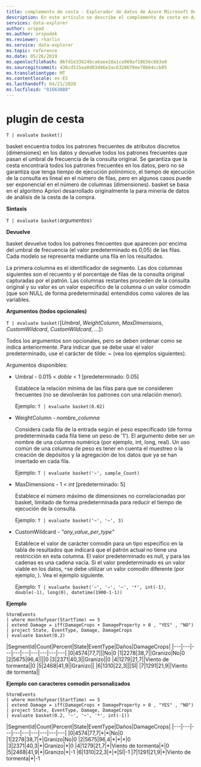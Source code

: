 ```yaml
---
title: complemento de cesta - Explorador de datos de Azure Microsoft Docs
description: En este artículo se describe el complemento de cesta en Azure Data Explorer.
services: data-explorer
author: orspod
ms.author: orspodek
ms.reviewer: rkarlin
ms.service: data-explorer
ms.topic: reference
ms.date: 05/26/2019
ms.openlocfilehash: 06fd1e33624bca6aee18a1ca969af18656c6b3e0
ms.sourcegitcommit: 436cd515ea0d83d46e3ac6328670ee78b64ccb05
ms.translationtype: MT
ms.contentlocale: es-ES
ms.lasthandoff: 04/21/2020
ms.locfileid: "81663880"
---
```

# <a name="basket-plugin"></a>plugin de cesta

```kusto
T | evaluate basket()
```

basket encuentra todos los patrones frecuentes de atributos discretos (dimensiones) en los datos y devuelve todos los patrones frecuentes que pasan el umbral de frecuencia de la consulta original. Se garantiza que la cesta encontrará todos los patrones frecuentes en los datos, pero no se garantiza que tenga tiempo de ejecución polinómico, el tiempo de ejecución de la consulta es lineal en el número de filas, pero en algunos casos puede ser exponencial en el número de columnas (dimensiones). basket se basa en el algoritmo Apriori desarrollado originalmente la para minería de datos de análisis de la cesta de la compra.

**Sintaxis**

`T | evaluate basket(`*argumentos*`)`

**Devuelve**

basket devuelve todos los patrones frecuentes que aparecen por encima del umbral de frecuencia (el valor predeterminado es 0,05) de las filas. Cada modelo se representa mediante una fila en los resultados.

La primera columna es el identificador de segmento. Las dos columnas siguientes son el recuento y el porcentaje de filas de la consulta original capturadas por el patrón. Las columnas restantes proceden de la consulta original y su valor es un valor específico de la columna o un valor comodín (que son NULL de forma predeterminada) entendidos como valores de las variables.

**Argumentos (todos opcionales)**

`T | evaluate basket(`[*Umbral*, *WeightColumn*, *MaxDimensions*, *CustomWildcard*, *CustomWildcard*, ...]`)`

Todos los argumentos son opcionales, pero se deben ordenar como se indica anteriormente. Para indicar que se debe usar el valor predeterminado, use el carácter de tilde: ~ (vea los ejemplos siguientes).

Argumentos disponibles:

* Umbral - 0.015 < *doble* < 1 [predeterminado: 0.05]

    Establece la relación mínima de las filas para que se consideren frecuentes (no se devolverán los patrones con una relación menor).
    
    Ejemplo: `T | evaluate basket(0.02)`

* WeightColumn - *nombre_columna*

    Considera cada fila de la entrada según el peso especificado (de forma predeterminada cada fila tiene un peso de '1'). El argumento debe ser un nombre de una columna numérica (por ejemplo, int, long, real). Un uso común de una columna de peso es tener en cuenta el muestreo o la creación de depósitos y la agregación de los datos que ya se han insertado en cada fila.
    
    Ejemplo: `T | evaluate basket('~', sample_Count)`

* MaxDimensions - 1 < *int* [predeterminado: 5]

    Establece el número máximo de dimensiones no correlacionadas por basket, limitado de forma predeterminada para reducir el tiempo de ejecución de la consulta.

    Ejemplo: `T | evaluate basket('~', '~', 3)`

* CustomWildcard - *"any_value_per_type"*

    Establece el valor de carácter comodín para un tipo específico en la tabla de resultados que indicará que el patrón actual no tiene una restricción en esta columna.
    El valor predeterminado es null, y para las cadenas es una cadena vacía. Si el valor predeterminado es un valor viable en los datos, `*`se debe utilizar un valor comodín diferente (por ejemplo, ).
    Vea el ejemplo siguiente.

    Ejemplo: `T | evaluate basket('~', '~', '~', '*', int(-1), double(-1), long(0), datetime(1900-1-1))`

**Ejemplo**

```kusto
StormEvents 
| where monthofyear(StartTime) == 5
| extend Damage = iff(DamageCrops + DamageProperty > 0 , "YES" , "NO")
| project State, EventType, Damage, DamageCrops
| evaluate basket(0.2)
```

|SegmentId|Count|Percent|State|EventType|Daños|DamageCrops|
|---|---|---|---|---|---|---|---|---|
|0|4574|77,7|||No|0
|1|2278|38,7||Granizo|No|0
|2|5675|96,4||||0
|3|2371|40,3||Granizo||0
|4|1279|21,7||Viento de tormenta||0
|5|2468|41,9||Granizo||
|6|1310|22,3|||SÍ|
|7|1291|21,9||Viento de tormenta||

**Ejemplo con caracteres comodín personalizados**

```kusto
StormEvents 
| where monthofyear(StartTime) == 5
| extend Damage = iff(DamageCrops + DamageProperty > 0 , "YES" , "NO")
| project State, EventType, Damage, DamageCrops
| evaluate basket(0.2, '~', '~', '*', int(-1))
```

|SegmentId|Count|Percent|State|EventType|Daños|DamageCrops|
|---|---|---|---|---|---|---|---|---|
|0|4574|77,7|\*|\*|No|0
|1|2278|38,7|\*|Granizo|No|0
|2|5675|96,4|\*|\*|\*|0
|3|2371|40,3|\*|Granizo|\*|0
|4|1279|21,7|\*|Viento de tormenta|\*|0
|5|2468|41,9|\*|Granizo|\*|-1
|6|1310|22,3|\*|\*|SÍ|-1
|7|1291|21,9|\*|Viento de tormenta|\*|-1
